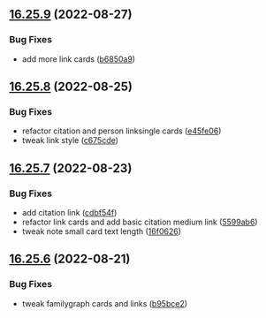 ## [16.25.9](https://github.com/phandcock/GrampsView/compare/v16.25.8...v16.25.9) (2022-08-27)


### Bug Fixes

* add more link cards ([b6850a9](https://github.com/phandcock/GrampsView/commit/b6850a9fa260e207955b49eead04d00c704f607c))



## [16.25.8](https://github.com/phandcock/GrampsView/compare/v16.25.7...v16.25.8) (2022-08-25)


### Bug Fixes

* refactor citation and person linksingle cards ([e45fe06](https://github.com/phandcock/GrampsView/commit/e45fe0643d1d9da5d82e6e0fe75adcb2183b3b7c))
* tweak link style ([c675cde](https://github.com/phandcock/GrampsView/commit/c675cdedfcc15c19e3e8b096810e33ca3ab782c8))



## [16.25.7](https://github.com/phandcock/GrampsView/compare/v16.25.6...v16.25.7) (2022-08-23)


### Bug Fixes

* add citation link ([cdbf54f](https://github.com/phandcock/GrampsView/commit/cdbf54f44855435b22530572c161e56908adfd19))
* refactor link cards and add basic citation medium link ([5599ab6](https://github.com/phandcock/GrampsView/commit/5599ab649ac9f833e548e8fac1f0e1bd870207d6))
* tweak note small card text length ([16f0626](https://github.com/phandcock/GrampsView/commit/16f0626d6534b93af8e9359f01367ed694b31a1e))



## [16.25.6](https://github.com/phandcock/GrampsView/compare/v16.25.5...v16.25.6) (2022-08-21)


### Bug Fixes

* tweak familygraph cards and links ([b95bce2](https://github.com/phandcock/GrampsView/commit/b95bce22721f2a5b53cb4ce92fb37f780345e3de))



